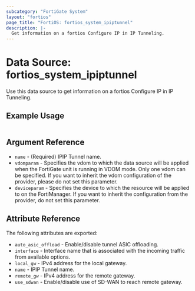 ```yaml
---
subcategory: "FortiGate System"
layout: "fortios"
page_title: "FortiOS: fortios_system_ipiptunnel"
description: |-
  Get information on a fortios Configure IP in IP Tunneling.
---
```


# Data Source: fortios_system_ipiptunnel
Use this data source to get information on a fortios Configure IP in IP Tunneling.


## Example Usage

```hcl

```

## Argument Reference

* `name` - (Required) IPIP Tunnel name.
* `vdomparam` - Specifies the vdom to which the data source will be applied when the FortiGate unit is running in VDOM mode. Only one vdom can be specified. If you want to inherit the vdom configuration of the provider, please do not set this parameter.
* `deviceparam` - Specifies the device to which the resource will be applied to on the FortiManager. If you want to inherit the configuration from the provider, do not set this parameter.

## Attribute Reference

The following attributes are exported:

* `auto_asic_offload` - Enable/disable tunnel ASIC offloading.
* `interface` - Interface name that is associated with the incoming traffic from available options.
* `local_gw` - IPv4 address for the local gateway.
* `name` - IPIP Tunnel name.
* `remote_gw` - IPv4 address for the remote gateway.
* `use_sdwan` - Enable/disable use of SD-WAN to reach remote gateway.

